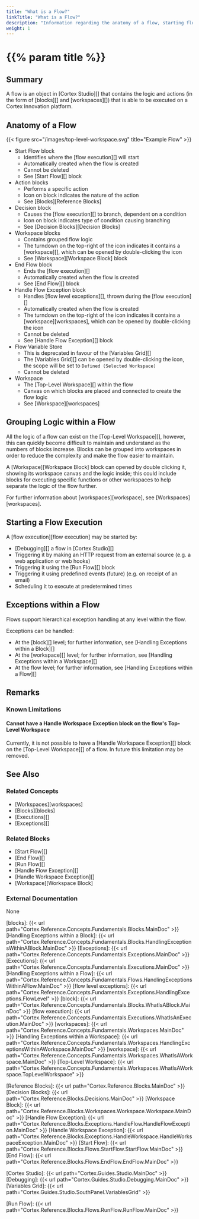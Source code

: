 ```yaml
---
title: "What is a Flow?"
linkTitle: "What is a Flow?"
description: "Information regarding the anatomy of a flow, starting flows, grouping logic within a flow, and handling exceptions within a flow."
weight: 1
---
```


# {{% param title %}}

## Summary

A flow is an object in [Cortex Studio][] that contains the logic and actions (in the form of [blocks][] and [workspaces][]) that is able to be executed on a Cortex Innovation platform.

## Anatomy of a Flow

{{< figure src="/images/top-level-workspace.svg" title="Example Flow" >}}

* Start Flow block
  * Identifies where the [flow execution][] will start
  * Automatically created when the flow is created
  * Cannot be deleted
  * See [Start Flow][] block
* Action blocks
  * Performs a specific action
  * Icon on block indicates the nature of the action
  * See [Blocks][Reference Blocks]
* Decision block
  * Causes the [flow execution][] to branch, dependent on a condition
  * Icon on block indicates type of condition causing branching
  * See [Decision Blocks][Decision Blocks]
* Workspace blocks
  * Contains grouped flow logic
  * The turndown on the top-right of the icon indicates it contains a [workspace][], which can be opened by double-clicking the icon
  * See [Workspace][Workspace Block] block
* End Flow block
  * Ends the [flow execution][]
  * Automatically created when the flow is created
  * See [End Flow][] block
* Handle Flow Exception block
  * Handles [flow level exceptions][], thrown during the [flow execution][]
  * Automatically created when the flow is created
  * The turndown on the top-right of the icon indicates it contains a [workspace][workspaces], which can be opened by double-clicking the icon
  * Cannot be deleted
  * See [Handle Flow Exception][] block
* Flow Variable Store
  * This is deprecated in favour of the [Variables Grid][]
  * The [Variables Grid][] can be opened by double-clicking the icon, the scope will be set to `Defined (Selected Workspace)`
  * Cannot be deleted
* Workspace
  * The [Top-Level Workspace][] within the flow
  * Canvas on which blocks are placed and connected to create the flow logic
  * See [Workspace][workspaces]

## Grouping Logic within a Flow

All the logic of a flow can exist on the [Top-Level Workspace][], however, this can quickly become difficult to maintain and understand as the numbers of blocks increase. Blocks can be grouped into workspaces in order to reduce the complexity and make the flow easier to maintain.

A [Workspace][Workspace Block] block can opened by double clicking it, showing its workspace canvas and the logic inside; this could include blocks for executing specific functions or other workspaces to help separate the logic of the flow further.

For further information about [workspaces][workspace], see [Workspaces][workspaces].

## Starting a Flow Execution

A [flow execution][flow execution] may be started by:

* [Debugging][] a flow in [Cortex Studio][]
* Triggering it by making an HTTP request from an external source (e.g. a web application or web hooks)
* Triggering it using the [Run Flow][] block
* Triggering it using predefined events (future) (e.g. on receipt of an email)
* Scheduling it to execute at predetermined times

## Exceptions within a Flow

Flows support hierarchical exception handling at any level within the flow.

Exceptions can be handled:

* At the [block][] level; for further information, see [Handling Exceptions within a Block][]
* At the [workspace][] level; for further information, see [Handling Exceptions within a Workspace][]
* At the flow level; for further information, see [Handling Exceptions within a Flow][]

## Remarks

### Known Limitations

#### Cannot have a Handle Workspace Exception block on the flow's Top-Level Workspace

Currently, it is not possible to have a [Handle Workspace Exception][] block on the [Top-Level Workspace][] of a flow. In future this limitation may be removed.

## See Also

### Related Concepts

* [Workspaces][workspaces]
* [Blocks][blocks]
* [Executions][]
* [Exceptions][]

### Related Blocks

* [Start Flow][]
* [End Flow][]
* [Run Flow][]
* [Handle Flow Exception][]
* [Handle Workspace Exception][]
* [Workspace][Workspace Block]

### External Documentation

None

[blocks]: {{< url path="Cortex.Reference.Concepts.Fundamentals.Blocks.MainDoc" >}}
[Handling Exceptions within a Block]: {{< url path="Cortex.Reference.Concepts.Fundamentals.Blocks.HandlingExceptionsWithinABlock.MainDoc" >}}
[Exceptions]: {{< url path="Cortex.Reference.Concepts.Fundamentals.Exceptions.MainDoc" >}}
[Executions]: {{< url path="Cortex.Reference.Concepts.Fundamentals.Executions.MainDoc" >}}
[Handling Exceptions within a Flow]: {{< url path="Cortex.Reference.Concepts.Fundamentals.Flows.HandlingExceptionsWithinAFlow.MainDoc" >}}
[flow level exceptions]: {{< url path="Cortex.Reference.Concepts.Fundamentals.Exceptions.HandlingExceptions.FlowLevel" >}}
[block]: {{< url path="Cortex.Reference.Concepts.Fundamentals.Blocks.WhatIsABlock.MainDoc" >}}
[flow execution]: {{< url path="Cortex.Reference.Concepts.Fundamentals.Executions.WhatIsAnExecution.MainDoc" >}}
[workspaces]: {{< url path="Cortex.Reference.Concepts.Fundamentals.Workspaces.MainDoc" >}}
[Handling Exceptions within a Workspace]: {{< url path="Cortex.Reference.Concepts.Fundamentals.Workspaces.HandlingExceptionsWithinAWorkspace.MainDoc" >}}
[workspace]: {{< url path="Cortex.Reference.Concepts.Fundamentals.Workspaces.WhatIsAWorkspace.MainDoc" >}}
[Top-Level Workspace]: {{< url path="Cortex.Reference.Concepts.Fundamentals.Workspaces.WhatIsAWorkspace.TopLevelWorkspace" >}}

[Reference Blocks]: {{< url path="Cortex.Reference.Blocks.MainDoc" >}}
[Decision Blocks]: {{< url path="Cortex.Reference.Blocks.Decisions.MainDoc" >}}
[Workspace Block]: {{< url path="Cortex.Reference.Blocks.Workspaces.Workspace.Workspace.MainDoc" >}}
[Handle Flow Exception]: {{< url path="Cortex.Reference.Blocks.Exceptions.HandleFlow.HandleFlowException.MainDoc" >}}
[Handle Workspace Exception]: {{< url path="Cortex.Reference.Blocks.Exceptions.HandleWorkspace.HandleWorkspaceException.MainDoc" >}}
[Start Flow]: {{< url path="Cortex.Reference.Blocks.Flows.StartFlow.StartFlow.MainDoc" >}}
[End Flow]: {{< url path="Cortex.Reference.Blocks.Flows.EndFlow.EndFlow.MainDoc" >}}

[Cortex Studio]: {{< url path="Cortex.Guides.Studio.MainDoc" >}}
[Debugging]: {{< url path="Cortex.Guides.Studio.Debugging.MainDoc" >}}
[Variables Grid]: {{< url path="Cortex.Guides.Studio.SouthPanel.VariablesGrid" >}}

[Run Flow]: {{< url path="Cortex.Reference.Blocks.Flows.RunFlow.RunFlow.MainDoc" >}}
